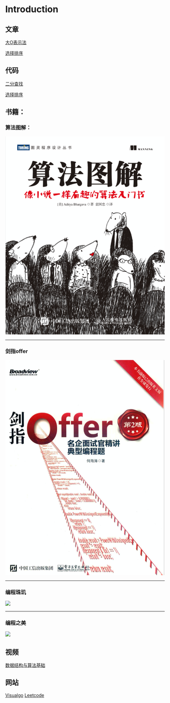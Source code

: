 # Introduction

## 文章
[大O表示法](https://github.com/LIU-HONGYANG/Algorithm/blob/master/2019-11-10-%E5%A4%A7O%E8%A1%A8%E7%A4%BA%E6%B3%95.md)

[选择排序](https://github.com/LIU-HONGYANG/Algorithm/blob/master/2019-11-12-%E9%80%89%E6%8B%A9%E6%8E%92%E5%BA%8F.md)

## 代码
[二分查找](https://github.com/LIU-HONGYANG/Algorithm/blob/master/JavaCode/BinarySearch.java)

[选择排序](https://github.com/LIU-HONGYANG/Algorithm/blob/master/JavaCode/selectionSort.java)

## 书籍：

### 算法图解：

![](suanfatujie.png)


*** 

### 剑指offer
![](jianzhioffer.png)

***

### 编程珠玑
![](https://tva1.sinaimg.cn/large/006y8mN6gy1g8tvxwqchtj30k40qiqnq.jpg)

***

### 编程之美
![](https://tva1.sinaimg.cn/large/006y8mN6gy1g8tvyxczecj30j00o27ow.jpg)


## 视频
[数据结构与算法基础](https://ke.qq.com/course/342067?taid=2656832409909299)

## 网站

[Visualgo](https://visualgo.net/en)
[Leetcode](https://leetcode.com/)
